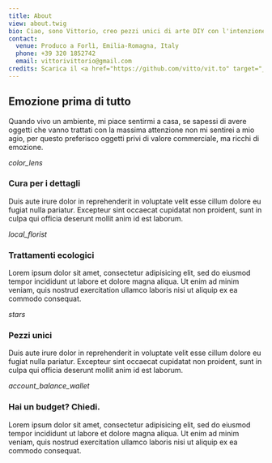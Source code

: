 ```yaml
---
title: About
view: about.twig
bio: Ciao, sono Vittorio, creo pezzi unici di arte DIY con l'intenzione di renderli belli, funzionali e sicuri.
contact:
  venue: Produco a Forlì, Emilia-Romagna, Italy
  phone: +39 320 1852742
  email: vittorivittorio@gmail.com
credits: Scarica il <a href="https://github.com/vitto/vit.to" target="_blank">codice sorgente</a>di questo sito
---
```


## Emozione prima di tutto

Quando vivo un ambiente, mi piace sentirmi a casa, se sapessi di avere oggetti che vanno trattati con la massima attenzione non mi sentirei a mio agio, per questo preferisco oggetti privi di valore commerciale, ma ricchi di emozione.

<div class="row row--margin-top">
  <div class="row__column">
    <div class="row__header">
      <i class="row__icon material-icons">color_lens</i>
      <h3 class="row__title">
        Cura per i dettagli
      </h3>
    </div>
    <p class="row__text">
      Duis aute irure dolor in reprehenderit in voluptate velit esse cillum dolore eu fugiat nulla pariatur. Excepteur sint occaecat cupidatat non proident, sunt in culpa qui officia deserunt mollit anim id est laborum.
    </p>
  </div>

  <div class="row__column">
    <div class="row__header">
      <i class="row__icon material-icons">local_florist</i>
      <h3 class="row__title">
        Trattamenti ecologici
      </h3>
    </div>
    <p class="row__text">
      Lorem ipsum dolor sit amet, consectetur adipisicing elit, sed do eiusmod tempor incididunt ut labore et dolore magna aliqua. Ut enim ad minim veniam, quis nostrud exercitation ullamco laboris nisi ut aliquip ex ea commodo consequat.
    </p>
  </div>
</div>

<div class="row row--margin-top">
  <div class="row__column">
    <div class="row__header">
      <i class="row__icon material-icons">stars</i>
      <h3 class="row__title">
        Pezzi unici
      </h3>
    </div>
    <p class="row__text">
      Duis aute irure dolor in reprehenderit in voluptate velit esse cillum dolore eu fugiat nulla pariatur. Excepteur sint occaecat cupidatat non proident, sunt in culpa qui officia deserunt mollit anim id est laborum.
    </p>
  </div>

  <div class="row__column">
    <div class="row__header">
      <i class="row__icon material-icons">account_balance_wallet</i>
      <h3 class="row__title">
        Hai un budget? Chiedi.
      </h3>
    </div>
    <p class="row__text">
      Lorem ipsum dolor sit amet, consectetur adipisicing elit, sed do eiusmod tempor incididunt ut labore et dolore magna aliqua. Ut enim ad minim veniam, quis nostrud exercitation ullamco laboris nisi ut aliquip ex ea commodo consequat.
    </p>
  </div>
</div>
